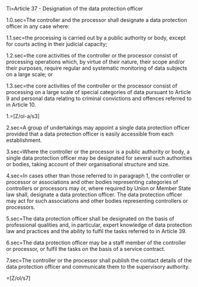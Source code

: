 Ti=Article 37 - Designation of the data protection officer

1.0.sec=The controller and the processor shall designate a data protection officer in any case where:

1.1.sec=the processing is carried out by a public authority or body, except for courts acting in their judicial capacity;

1.2.sec=the core activities of the controller or the processor consist of processing operations which, by virtue of their nature, their scope and/or their purposes, require regular and systematic monitoring of data subjects on a large scale; or

1.3.sec=the core activities of the controller or the processor consist of processing on a large scale of special categories of data pursuant to Article 9 and personal data relating to criminal convictions and offences referred to in Article 10.

1.=[Z/ol-a/s3]

2.sec=A group of undertakings may appoint a single data protection officer provided that a data protection officer is easily accessible from each establishment.

3.sec=Where the controller or the processor is a public authority or body, a single data protection officer may be designated for several such authorities or bodies, taking account of their organisational structure and size.

4.sec=In cases other than those referred to in paragraph 1, the controller or processor or associations and other bodies representing categories of controllers or processors may or, where required by Union or Member State law shall, designate a data protection officer. The data protection officer may act for such associations and other bodies representing controllers or processors.

5.sec=The data protection officer shall be designated on the basis of professional qualities and, in particular, expert knowledge of data protection law and practices and the ability to fulfil the tasks referred to in Article 39.

6.sec=The data protection officer may be a staff member of the controller or processor, or fulfil the tasks on the basis of a service contract.

7.sec=The controller or the processor shall publish the contact details of the data protection officer and communicate them to the supervisory authority.

=[Z/ol/s7]
